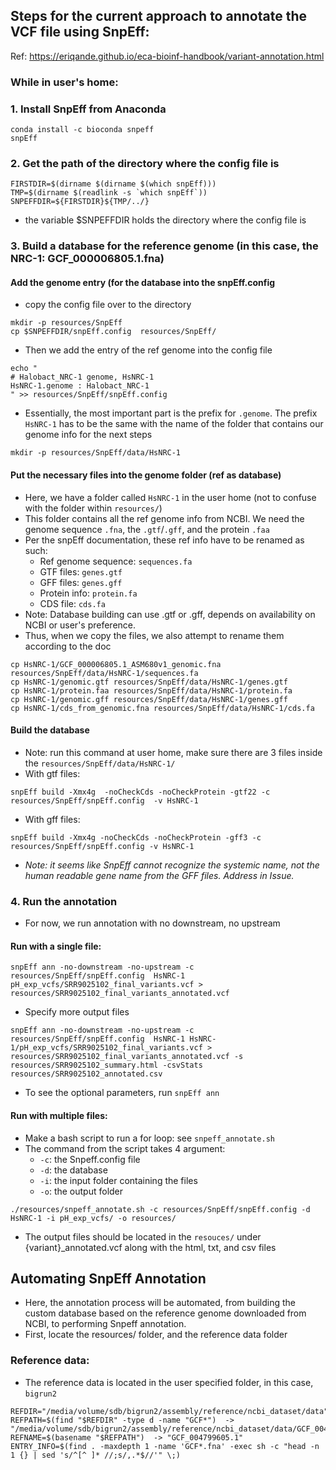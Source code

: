 ## Steps for the current approach to annotate the VCF file using SnpEff:
Ref: https://eriqande.github.io/eca-bioinf-handbook/variant-annotation.html
### While in user's home:
### 1. Install SnpEff from Anaconda
```
conda install -c bioconda snpeff
snpEff
```

### 2. Get the path of the directory where the config file is
```
FIRSTDIR=$(dirname $(dirname $(which snpEff)))
TMP=$(dirname $(readlink -s `which snpEff`))
SNPEFFDIR=${FIRSTDIR}${TMP/../}
```
- the variable $SNPEFFDIR holds the directory where the config file is

### 3. Build a database for the reference genome (in this case, the NRC-1: GCF_000006805.1.fna)
#### Add the genome entry (for the database into the snpEff.config
- copy the config file over to the directory
```
mkdir -p resources/SnpEff
cp $SNPEFFDIR/snpEff.config  resources/SnpEff/
```
- Then we add the entry of the ref genome into the config file
```
echo "                    
# Halobact_NRC-1 genome, HsNRC-1
HsNRC-1.genome : Halobact_NRC-1
" >> resources/SnpEff/snpEff.config
```
- Essentially, the most important part is the prefix for `.genome`. The prefix `HsNRC-1` has to be the same with the name of the folder that contains our genome info for the next steps
```
mkdir -p resources/SnpEff/data/HsNRC-1
```
#### Put the necessary files into the genome folder (ref as database)
- Here, we have a folder called `HsNRC-1` in the user home (not to confuse with the folder within `resources/`)
- This folder contains all the ref genome info from NCBI. We need the genome sequence `.fna`, the `.gtf`/`.gff`, and the protein `.faa`
- Per the snpEff documentation, these ref info have to be renamed as such:
  - Ref genome sequence: `sequences.fa`
  - GTF files: `genes.gtf`
  - GFF files: `genes.gff`
  - Protein info: `protein.fa`
  - CDS file: `cds.fa`
- Note: Database building can use .gtf or .gff, depends on availability on NCBI or user's preference.
- Thus, when we copy the files, we also attempt to rename them according to the doc
```
cp HsNRC-1/GCF_000006805.1_ASM680v1_genomic.fna resources/SnpEff/data/HsNRC-1/sequences.fa
cp HsNRC-1/genomic.gtf resources/SnpEff/data/HsNRC-1/genes.gtf
cp HsNRC-1/protein.faa resources/SnpEff/data/HsNRC-1/protein.fa
cp HsNRC-1/genomic.gff resources/SnpEff/data/HsNRC-1/genes.gff
cp HsNRC-1/cds_from_genomic.fna resources/SnpEff/data/HsNRC-1/cds.fa
```
#### Build the database
- Note: run this command at user home, make sure there are 3 files inside the `resources/SnpEff/data/HsNRC-1/`
- With gtf files:     
```
snpEff build -Xmx4g  -noCheckCds -noCheckProtein -gtf22 -c resources/SnpEff/snpEff.config  -v HsNRC-1
```
- With gff files:
```
snpEff build -Xmx4g -noCheckCds -noCheckProtein -gff3 -c resources/SnpEff/snpEff.config -v HsNRC-1
```
- *Note: it seems like SnpEff cannot recognize the systemic name, not the human readable gene name from the GFF files. Address in Issue.*
### 4. Run the annotation
- For now, we run annotation with no downstream, no upstream
#### Run with a single file:
```
snpEff ann -no-downstream -no-upstream -c resources/SnpEff/snpEff.config  HsNRC-1 pH_exp_vcfs/SRR9025102_final_variants.vcf > resources/SRR9025102_final_variants_annotated.vcf
```
- Specify more output files
```
snpEff ann -no-downstream -no-upstream -c resources/SnpEff/snpEff.config  HsNRC-1 HsNRC-1/pH_exp_vcfs/SRR9025102_final_variants.vcf > resources/SRR9025102_final_variants_annotated.vcf -s resources/SRR9025102_summary.html -csvStats resources/SRR9025102_annotated.csv
```

- To see the optional parameters, run `snpEff ann`
#### Run with multiple files:
- Make a bash script to run a for loop: see `snpeff_annotate.sh` 
- The command from the script takes 4 argument:
  - `-c`: the Snpeff.config file
  - `-d`: the database
  - `-i`: the input folder containing the files
  - `-o`: the output folder
``` 
./resources/snpeff_annotate.sh -c resources/SnpEff/snpEff.config -d HsNRC-1 -i pH_exp_vcfs/ -o resources/
```
- The output files should be located in the `resouces/` under {variant}_annotated.vcf along with the html, txt, and csv files

## Automating SnpEff Annotation
- Here, the annotation process will be automated, from building the custom database based on the reference genome downloaded from NCBI, to performing Snpeff annotation.
- First, locate the resources/ folder, and the reference data folder

### Reference data:
- The reference data is located in the user specified folder, in this case, `bigrun2`
```
REFDIR="/media/volume/sdb/bigrun2/assembly/reference/ncbi_dataset/data"
REFPATH=$(find "$REFDIR" -type d -name "GCF*")  -> "/media/volume/sdb/bigrun2/assembly/reference/ncbi_dataset/data/GCF_004799605.1"
REFNAME=$(basename "$REFPATH")  -> "GCF_004799605.1"
ENTRY_INFO=$(find . -maxdepth 1 -name 'GCF*.fna' -exec sh -c "head -n 1 {} | sed 's/^[^ ]* //;s/,.*$//'" \;)
```







